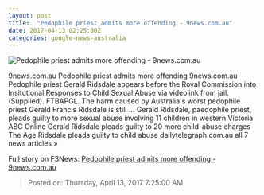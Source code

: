 ```yaml
---
layout: post
title:  "Pedophile priest admits more offending - 9news.com.au"
date: 2017-04-13 02:25:00Z
categories: google-news-australia
---
```


![Pedophile priest admits more offending - 9news.com.au](http://prod.static9.net.au/_/media/images/2015/may/27/2705ridsdalesp.ashx)

9news.com.au Pedophile priest admits more offending 9news.com.au Pedophile priest Gerald Ridsdale appears before the Royal Commission into Insitutional Responses to Child Sexual Abuse via videolink from jail. (Supplied). FTBAPGL. The harm caused by Australia's worst pedophile priest Gerald Francis Ridsdale is still ... Gerald Ridsdale, paedophile priest, pleads guilty to more sexual abuse involving 11 children in western Victoria ABC Online Gerald Ridsdale pleads guilty to 20 more child-abuse charges The Age Ridsdale pleads guilty to child abuse dailytelegraph.com.au all 7 news articles »


Full story on F3News: [Pedophile priest admits more offending - 9news.com.au](http://www.f3nws.com/n/jgPjZB)

> Posted on: Thursday, April 13, 2017 7:25:00 AM
